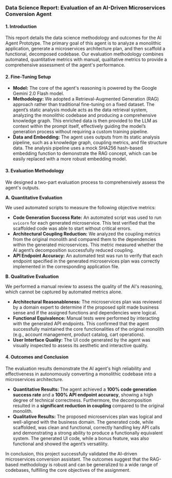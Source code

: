 ### Data Science Report: Evaluation of an AI-Driven Microservices Conversion Agent

#### 1. Introduction

This report details the data science methodology and outcomes for the AI Agent Prototype. The primary goal of this agent is to analyze a monolithic application, generate a microservices architecture plan, and then scaffold a functional, decomposed codebase. Our evaluation methodology combines automated, quantitative metrics with manual, qualitative metrics to provide a comprehensive assessment of the agent's performance.

#### 2. Fine-Tuning Setup

* **Model:** The core of the agent's reasoning is powered by the Google Gemini 2.0 Flash model.
* **Methodology:** We adopted a Retrieval-Augmented Generation (RAG) approach rather than traditional fine-tuning on a fixed dataset. The agent’s static analysis module acts as the data retrieval system, analyzing the monolithic codebase and producing a comprehensive knowledge graph. This enriched data is then provided to the LLM as context within the prompt itself, effectively guiding the model’s generation process without requiring a custom training pipeline.
* **Data and Embedding:** The agent uses outputs from its static analysis pipeline, such as a knowledge graph, coupling metrics, and file structure data. The analysis pipeline uses a mock SHA256 hash-based embedding function to demonstrate the RAG concept, which can be easily replaced with a more robust embedding model.

#### 3. Evaluation Methodology

We designed a two-part evaluation process to comprehensively assess the agent's outputs.

**A. Quantitative Evaluation**

We used automated scripts to measure the following objective metrics:

* **Code Generation Success Rate:** An automated script was used to run `uvicorn` for each generated microservice. This test verified that the scaffolded code was able to start without critical errors.
* **Architectural Coupling Reduction:** We analyzed the coupling metrics from the original monolith and compared them to the dependencies within the generated microservices. This metric measured whether the AI agent’s decomposition successfully reduced coupling.
* **API Endpoint Accuracy:** An automated test was run to verify that each endpoint specified in the generated microservices plan was correctly implemented in the corresponding application file.

**B. Qualitative Evaluation**

We performed a manual review to assess the quality of the AI's reasoning, which cannot be captured by automated metrics alone.

* **Architectural Reasonableness:** The microservices plan was reviewed by a domain expert to determine if the proposed split made business sense and if the assigned functions and dependencies were logical.
* **Functional Equivalence:** Manual tests were performed by interacting with the generated API endpoints. This confirmed that the agent successfully maintained the core functionalities of the original monolith (e.g., account management, product catalog, cart operations).
* **User Interface Quality:** The UI code generated by the agent was visually inspected to assess its aesthetic and interactive quality.

#### 4. Outcomes and Conclusion

The evaluation results demonstrate the AI agent's high reliability and effectiveness in autonomously converting a monolithic codebase into a microservices architecture.

* **Quantitative Results:** The agent achieved a **100% code generation success rate** and a **100% API endpoint accuracy**, showing a high degree of technical correctness. Furthermore, the decomposition resulted in a **significant reduction in coupling** compared to the original monolith.
* **Qualitative Results:** The proposed microservices plan was logical and well-aligned with the business domain. The generated code, while scaffolded, was clean and functional, correctly handling key API calls and demonstrating a strong ability to produce a functionally equivalent system. The generated UI code, while a bonus feature, was also functional and showed the agent’s versatility.

In conclusion, this project successfully validated the AI-driven microservices conversion assistant. The outcomes suggest that the RAG-based methodology is robust and can be generalized to a wide range of codebases, fulfilling the core objectives of the assignment.
